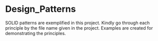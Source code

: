 # Design_Patterns

SOLID patterns are exemplified in this project. Kindly go through each principle by the file name given in the project. Examples are created for demonstrating the principles.
